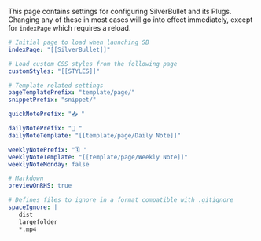 This page contains settings for configuring SilverBullet and its Plugs. Changing any of these in most cases will go into effect immediately, except for `indexPage` which requires a reload.

```yaml
# Initial page to load when launching SB
indexPage: "[[SilverBullet]]"

# Load custom CSS styles from the following page
customStyles: "[[STYLES]]"

# Template related settings
pageTemplatePrefix: "template/page/"
snippetPrefix: "snippet/"

quickNotePrefix: "📥 "

dailyNotePrefix: "📅 "
dailyNoteTemplate: "[[template/page/Daily Note]]"

weeklyNotePrefix: "🗓️ "
weeklyNoteTemplate: "[[template/page/Weekly Note]]"
weeklyNoteMonday: false

# Markdown
previewOnRHS: true

# Defines files to ignore in a format compatible with .gitignore
spaceIgnore: |
   dist
   largefolder
   *.mp4
```
